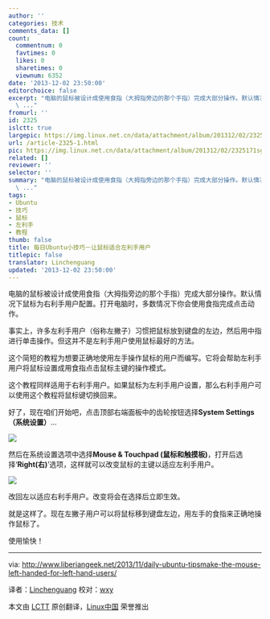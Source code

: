 ```yaml
---
author: ''
categories: 技术
comments_data: []
count:
  commentnum: 0
  favtimes: 0
  likes: 0
  sharetimes: 0
  viewnum: 6352
date: '2013-12-02 23:50:00'
editorchoice: false
excerpt: "电脑的鼠标被设计成使用食指（大拇指旁边的那个手指）完成大部分操作。默认情况下鼠标为右利手用户配置。打开电脑时，多数情况下你会使用食指完成点击动作。\r\n事实上，许多左利手用户（俗称左撇子）习惯把鼠标放到键
  \ ..."
fromurl: ''
id: 2325
islctt: true
largepic: https://img.linux.net.cn/data/attachment/album/201312/02/2325171sg7yt6kq6o51kga.png
url: /article-2325-1.html
pic: https://img.linux.net.cn/data/attachment/album/201312/02/2325171sg7yt6kq6o51kga.png.thumb.jpg
related: []
reviewer: ''
selector: ''
summary: "电脑的鼠标被设计成使用食指（大拇指旁边的那个手指）完成大部分操作。默认情况下鼠标为右利手用户配置。打开电脑时，多数情况下你会使用食指完成点击动作。\r\n事实上，许多左利手用户（俗称左撇子）习惯把鼠标放到键
  \ ..."
tags:
- Ubuntu
- 技巧
- 鼠标
- 左利手
- 教程
thumb: false
title: 每日Ubuntu小技巧－让鼠标适合左利手用户
titlepic: false
translator: Linchenguang
updated: '2013-12-02 23:50:00'
---
```


电脑的鼠标被设计成使用食指（大拇指旁边的那个手指）完成大部分操作。默认情况下鼠标为右利手用户配置。打开电脑时，多数情况下你会使用食指完成点击动作。


事实上，许多左利手用户（俗称左撇子）习惯把鼠标放到键盘的左边，然后用中指进行单击操作。但这并不是左利手用户使用鼠标最好的方法。


这个简短的教程为想要正确地使用左手操作鼠标的用户而编写。它将会帮助左利手用户将鼠标设置成用食指点击鼠标主键的操作模式。


这个教程同样适用于右利手用户。如果鼠标为左利手用户设置，那么右利手用户可以使用这个教程将鼠标键切换回来。


好了，现在咱们开始吧，点击顶部右端面板中的齿轮按钮选择**System Settings（系统设置）**...


![](https://img.linux.net.cn/data/attachment/album/201312/02/2325171sg7yt6kq6o51kga.png)


然后在系统设置选项中选择**Mouse & Touchpad (鼠标和触摸板)**，打开后选择‘**Right(右)**’选项，这样就可以改变鼠标的主键以适应左利手用户。


![](https://img.linux.net.cn/data/attachment/album/201312/02/232517u1ugnrz5x7316yvv.png)


改回左以适应右利手用户。改变将会在选择后立即生效。


就是这样了。现在左撇子用户可以将鼠标移到键盘左边，用左手的食指来正确地操作鼠标了。


使用愉快！




---


via: <http://www.liberiangeek.net/2013/11/daily-ubuntu-tipsmake-the-mouse-left-handed-for-left-hand-users/>


译者：[Linchenguang](https://github.com/Linchenguang) 校对：[wxy](https://github.com/wxy)


本文由 [LCTT](https://github.com/LCTT/TranslateProject) 原创翻译，[Linux中国](http://linux.cn/) 荣誉推出